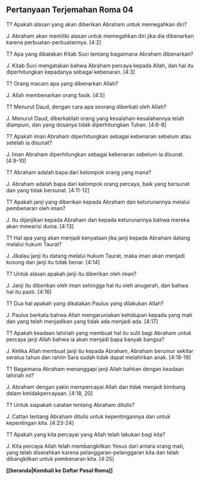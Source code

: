 ﻿## Pertanyaan Terjemahan Roma 04 ##

T? Apakah alasan yang akan diberikan Abraham untuk memegahkan diri?

J. Abraham akan memiliki alasan untuk memegahkan diri jika dia dibenarkan karena perbuatan-perbuatannya. [4:2]

T? Apa yang dikatakan Kitab Suci tentang bagaimana Abraham dibenarkan?

J. Kitab Suci mengatakan bahwa Abraham percaya kepada Allah, dan hal itu diperhitungkan kepadanya sebagai kebenaran. [4:3]

T? Orang macam apa yang dibenarkan Allah?

J. Allah membenarkan orang fasik. [4:5]

T? Menurut Daud, dengan cara apa seorang diberkati oleh Allah?

J. Menurut Daud, diberkatilah orang yang kesalahan-kesalahannya telah diampuni, dan yang dosanya tidak diperhitungkan Tuhan. [4:6-8]

T? Apakah iman Abraham diperhitungkan sebagai kebenaran sebelum atau setelah ia disunat?

J. Iman Abraham diperhitungkan sebagai kebenaran sebelum ia disunat. [4:9-10]

T? Abraham adalah bapa dari kelompok orang yang mana?

J. Abraham adalah bapa dari kelompok orang percaya, baik yang bersunat dan yang tidak bersunat. [4:11-12]

T? Apakah janji yang diberikan kepada Abraham dan keturunannya melalui pembenaran oleh iman?

J. Itu dijanjikan kepada Abraham dan kepada keturunannya bahwa mereka akan mewarisi dunia. [4:13]

T? Hal apa yang akan menjadi kenyataan jika janji kepada Abraham datang melalui hukum Taurat?

J. Jikalau janji itu datang melalui hukum Taurat, maka iman akan menjadi kosong dan janji itu tidak benar. [4:14]

T? Untuk alasan apakah janji itu diberikan oleh iman?

J. Janji itu diberikan oleh iman sehingga hal itu oleh anugerah, dan bahwa hal itu pasti. [4:16]

T? Dua hal apakah yang dikatakan Paulus yang dilakukan Allah?

J. Paulus berkata bahwa Allah mengaruniakan kehidupan kepada yang mati dan yang telah menjadikan yang tidak ada menjadi ada. [4:17]

T? Apakah keadaan lahiriah yang membuat hal itu sulit bagi Abraham untuk percaya janji Allah bahwa ia akan menjadi bapa banyak bangsa?

J. Ketika Allah membuat janji itu kepada Abraham, Abraham berumur sekitar seratus tahun dan rahim Sara sudah tidak dapat melahirkan anak. [4:18-19]

T? Bagaimana Abraham menanggapi janji Allah bahkan dengan keadaan lahiriah ini?

J. Abraham dengan yakin mempercayai Allah dan tidak menjadi bimbang dalam ketidakpercayaan. [4:18, 20]

T? Untuk siapakah catatan tentang Abraham ditulis?

J. Cattan tentang Abraham ditulis untuk kepentingannya dan untuk kepentingan kita. [4:23-24]

T? Apakah yang kita percayai yang Allah telah lakukan bagi kita?

J. Kita percaya Allah telah membangkitkan Yesus dari antara orang mati, yang telah diserahkan karena pelanggaran-pelanggaran kita dan telah dibangkitkan untuk pembenaran kita. [4:25]

__[[beranda|Kembali ke Daftar Pasal Roma]]__


